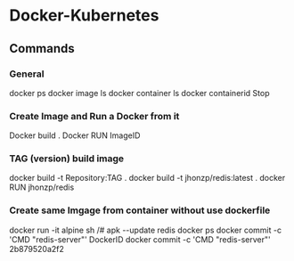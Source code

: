 # Docker-Kubernetes
## Commands
### General
docker ps
docker image ls
docker container ls
docker containerid Stop
### Create Image and Run a Docker from it
Docker build .
Docker RUN ImageID
### TAG (version) build image
docker build -t Repository:TAG .
docker build -t jhonzp/redis:latest .
docker RUN jhonzp/redis
### Create same Imgage from container without use dockerfile
docker run -it alpine sh
/# apk --update redis
docker ps
docker commit -c 'CMD "redis-server"' DockerID
docker commit -c 'CMD "redis-server"' 2b879520a2f2

